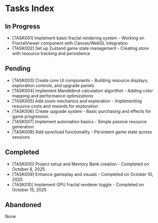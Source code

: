 # Tasks Index

## In Progress

- [TASK001] Implement basic fractal rendering system - Working on FractalViewer component with Canvas/WebGL integration
- [TASK002] Set up Zustand game state management - Creating store with resource tracking and persistence

## Pending

- [TASK003] Create core UI components - Building resource displays, exploration controls, and upgrade panels
- [TASK004] Implement Mandelbrot calculation algorithm - Adding color mapping and performance optimizations
- [TASK005] Add zoom mechanics and exploration - Implementing resource costs and rewards for exploration
- [TASK006] Create upgrade system - Basic purchasing and effects for game progression
- [TASK007] Implement automation basics - Simple passive resource generation
- [TASK008] Add save/load functionality - Persistent game state across sessions

## Completed

- [TASK000] Project setup and Memory Bank creation - Completed on October 8, 2025
- [TASK009] Enhance gameplay and visuals - Completed on October 10, 2025
- [TASK010] Implement GPU fractal renderer toggle - Completed on October 15, 2025

## Abandoned

None
